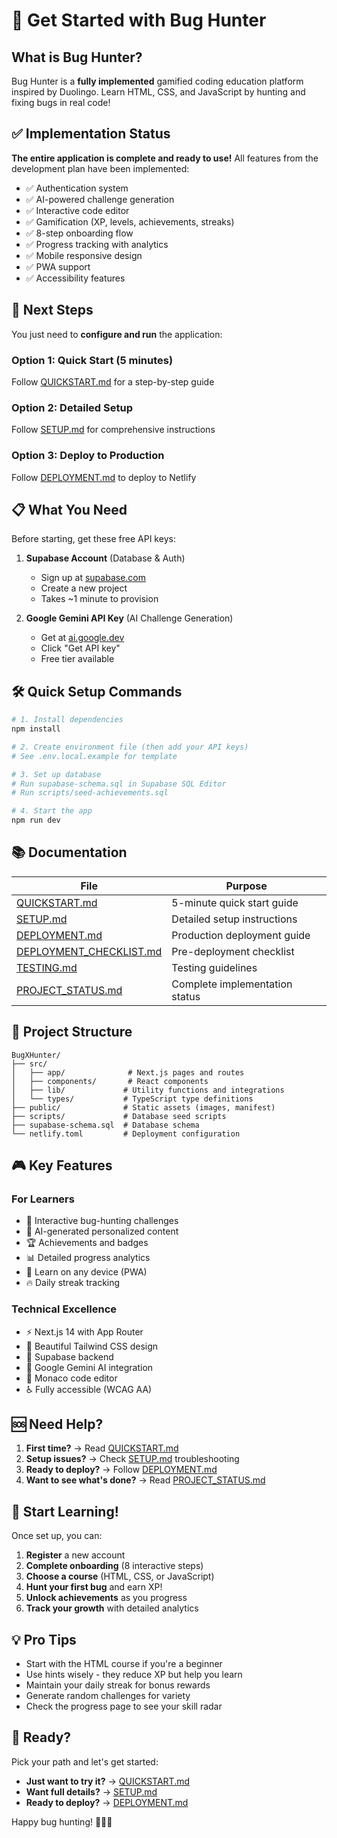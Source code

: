# 🎯 Get Started with Bug Hunter

## What is Bug Hunter?

Bug Hunter is a **fully implemented** gamified coding education platform inspired by Duolingo. Learn HTML, CSS, and JavaScript by hunting and fixing bugs in real code!

## ✅ Implementation Status

**The entire application is complete and ready to use!** All features from the development plan have been implemented:

- ✅ Authentication system
- ✅ AI-powered challenge generation
- ✅ Interactive code editor
- ✅ Gamification (XP, levels, achievements, streaks)
- ✅ 8-step onboarding flow
- ✅ Progress tracking with analytics
- ✅ Mobile responsive design
- ✅ PWA support
- ✅ Accessibility features

## 🚀 Next Steps

You just need to **configure and run** the application:

### Option 1: Quick Start (5 minutes)
Follow [QUICKSTART.md](./QUICKSTART.md) for a step-by-step guide

### Option 2: Detailed Setup
Follow [SETUP.md](./SETUP.md) for comprehensive instructions

### Option 3: Deploy to Production
Follow [DEPLOYMENT.md](./DEPLOYMENT.md) to deploy to Netlify

## 📋 What You Need

Before starting, get these free API keys:

1. **Supabase Account** (Database & Auth)
   - Sign up at [supabase.com](https://supabase.com)
   - Create a new project
   - Takes ~1 minute to provision

2. **Google Gemini API Key** (AI Challenge Generation)
   - Get at [ai.google.dev](https://ai.google.dev)
   - Click "Get API key"
   - Free tier available

## 🛠️ Quick Setup Commands

```bash
# 1. Install dependencies
npm install

# 2. Create environment file (then add your API keys)
# See .env.local.example for template

# 3. Set up database
# Run supabase-schema.sql in Supabase SQL Editor
# Run scripts/seed-achievements.sql

# 4. Start the app
npm run dev
```

## 📚 Documentation

| File | Purpose |
|------|---------|
| [QUICKSTART.md](./QUICKSTART.md) | 5-minute quick start guide |
| [SETUP.md](./SETUP.md) | Detailed setup instructions |
| [DEPLOYMENT.md](./DEPLOYMENT.md) | Production deployment guide |
| [DEPLOYMENT_CHECKLIST.md](./DEPLOYMENT_CHECKLIST.md) | Pre-deployment checklist |
| [TESTING.md](./TESTING.md) | Testing guidelines |
| [PROJECT_STATUS.md](./PROJECT_STATUS.md) | Complete implementation status |

## 🎯 Project Structure

```
BugXHunter/
├── src/
│   ├── app/              # Next.js pages and routes
│   ├── components/       # React components
│   ├── lib/             # Utility functions and integrations
│   └── types/           # TypeScript type definitions
├── public/              # Static assets (images, manifest)
├── scripts/             # Database seed scripts
├── supabase-schema.sql  # Database schema
└── netlify.toml         # Deployment configuration
```

## 🎮 Key Features

### For Learners
- 🎯 Interactive bug-hunting challenges
- 🤖 AI-generated personalized content
- 🏆 Achievements and badges
- 📊 Detailed progress analytics
- 📱 Learn on any device (PWA)
- 🔥 Daily streak tracking

### Technical Excellence
- ⚡ Next.js 14 with App Router
- 🎨 Beautiful Tailwind CSS design
- 💾 Supabase backend
- 🤖 Google Gemini AI integration
- 📝 Monaco code editor
- ♿ Fully accessible (WCAG AA)

## 🆘 Need Help?

1. **First time?** → Read [QUICKSTART.md](./QUICKSTART.md)
2. **Setup issues?** → Check [SETUP.md](./SETUP.md) troubleshooting
3. **Ready to deploy?** → Follow [DEPLOYMENT.md](./DEPLOYMENT.md)
4. **Want to see what's done?** → Read [PROJECT_STATUS.md](./PROJECT_STATUS.md)

## 🎉 Start Learning!

Once set up, you can:

1. **Register** a new account
2. **Complete onboarding** (8 interactive steps)
3. **Choose a course** (HTML, CSS, or JavaScript)
4. **Hunt your first bug** and earn XP!
5. **Unlock achievements** as you progress
6. **Track your growth** with detailed analytics

## 💡 Pro Tips

- Start with the HTML course if you're a beginner
- Use hints wisely - they reduce XP but help you learn
- Maintain your daily streak for bonus rewards
- Generate random challenges for variety
- Check the progress page to see your skill radar

## 🚀 Ready?

Pick your path and let's get started:

- **Just want to try it?** → [QUICKSTART.md](./QUICKSTART.md)
- **Want full details?** → [SETUP.md](./SETUP.md)
- **Ready to deploy?** → [DEPLOYMENT.md](./DEPLOYMENT.md)

Happy bug hunting! 🐛🎯✨

